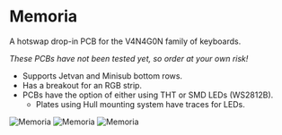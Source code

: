 # Memoria
 A hotswap drop-in PCB for the V4N4G0N family of keyboards.

 *These PCBs have not been tested yet, so order at your own risk!*
 
 - Supports Jetvan and Minisub bottom rows.
 - Has a breakout for an RGB strip.
 - PCBs have the option of either using THT or SMD LEDs (WS2812B).
   + Plates using Hull mounting system have traces for LEDs.

![Memoria](https://i.imgur.com/CQLJ4b7.png)
![Memoria](https://i.imgur.com/QLvSIRP.png)
![Memoria](https://i.imgur.com/ChXjPet.png)